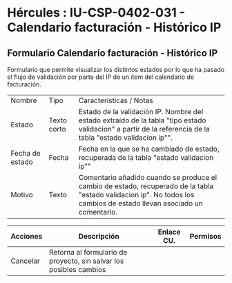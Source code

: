 # Hércules : IU\-CSP\-0402\-031 \- Calendario facturación \- Histórico IP



## Formulario Calendario facturación \- Histórico IP

Formulario que permite visualizar los distintos estados por lo que ha pasado el flujo de validación por parte del IP de un item del calendario de facturación.



|  | | |
| --- | --- | --- |
| Nombre | Tipo | Características / Notas |
| Estado | Texto corto | Estado de la validación IP. Nombre del estado extraído de la tabla "tipo estado validacion" a partir de la referencia de la tabla "estado validacion ip"". |
| Fecha de estado | Fecha | Fecha en la que se ha cambiado de estado,  recuperada de la tabla "estado validacion ip"" |
| Motivo | Texto | Comentario añadido cuando se produce el cambio de estado, recuperado de la tabla "estado validacion ip". No todos los cambios de estado llevan asociado un comentario. |



| Acciones | Descripción | Enlace CU. | Permisos |
| --- | --- | --- | --- |
| Cancelar | Retorna al formulario de proyecto, sin salvar los posibles cambios |  |  |




